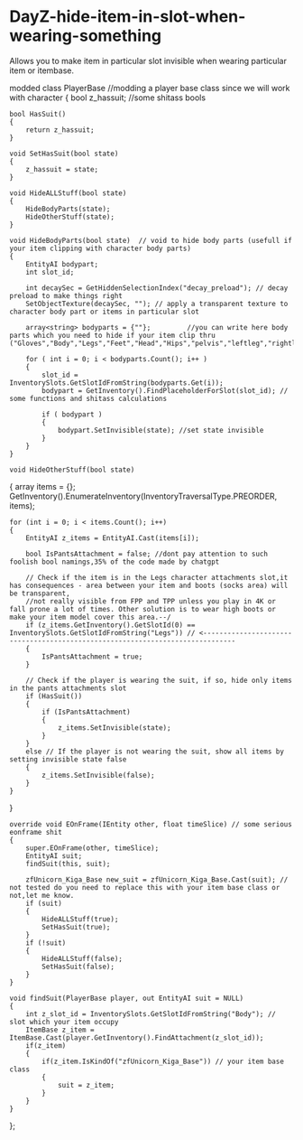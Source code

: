 # DayZ-hide-item-in-slot-when-wearing-something
Allows you to make item in particular slot invisible when wearing particular item or itembase.


modded class PlayerBase   //modding a player base class since we will work with character
{
    bool z_hassuit;     //some shitass bools

    bool HasSuit()
    {
        return z_hassuit;
    }

    void SetHasSuit(bool state)
    {
        z_hassuit = state;
    }

    void HideALLStuff(bool state)
    {
        HideBodyParts(state);
        HideOtherStuff(state);
    }

    void HideBodyParts(bool state)  // void to hide body parts (usefull if your item clipping with character body parts)
    {   
        EntityAI bodypart;
        int slot_id;
        
        int decaySec = GetHiddenSelectionIndex("decay_preload"); // decay preload to make things right
        SetObjectTexture(decaySec, ""); // apply a transparent texture to character body part or items in particular slot

        array<string> bodyparts = {""};         //you can write here body parts which you need to hide if your item clip thru ("Gloves","Body","Legs","Feet","Head","Hips","pelvis","leftleg","rightleg")
                
        for ( int i = 0; i < bodyparts.Count(); i++ )
        {
            slot_id = InventorySlots.GetSlotIdFromString(bodyparts.Get(i));
            bodypart = GetInventory().FindPlaceholderForSlot(slot_id); // some functions and shitass calculations 
            
            if ( bodypart )
            {
                bodypart.SetInvisible(state); //set state invisible
            }
        }           
    }

    void HideOtherStuff(bool state)
{
    array<EntityAI> items = {};
    GetInventory().EnumerateInventory(InventoryTraversalType.PREORDER, items);

    for (int i = 0; i < items.Count(); i++)
    {
        EntityAI z_items = EntityAI.Cast(items[i]);

        bool IsPantsAttachment = false; //dont pay attention to such foolish bool namings,35% of the code made by chatgpt

        // Check if the item is in the Legs character attachments slot,it has consequences - area between your item and boots (socks area) will be transparent,
        //not really visible from FPP and TPP unless you play in 4K or fall prone a lot of times. Other solution is to wear high boots or make your item model cover this area.--/
        if (z_items.GetInventory().GetSlotId(0) == InventorySlots.GetSlotIdFromString("Legs")) // <------------------------------------------------------------------------------
        {
            IsPantsAttachment = true;
        }

        // Check if the player is wearing the suit, if so, hide only items in the pants attachments slot
        if (HasSuit())
        {
            if (IsPantsAttachment)
            {
                z_items.SetInvisible(state);
            }
        }
        else // If the player is not wearing the suit, show all items by setting invisible state false
        {
            z_items.SetInvisible(false);
        }
    }
}

    override void EOnFrame(IEntity other, float timeSlice) // some serious eonframe shit
    {
        super.EOnFrame(other, timeSlice);
        EntityAI suit;
        findSuit(this, suit);
        
        zfUnicorn_Kiga_Base new_suit = zfUnicorn_Kiga_Base.Cast(suit); // not tested do you need to replace this with your item base class or not,let me know.
        if (suit)
        {
            HideALLStuff(true);
            SetHasSuit(true);
        }
        if (!suit)
        {
            HideALLStuff(false);
            SetHasSuit(false);
        }
    }

    void findSuit(PlayerBase player, out EntityAI suit = NULL)
    {
        int z_slot_id = InventorySlots.GetSlotIdFromString("Body"); // slot which your item occupy
        ItemBase z_item = ItemBase.Cast(player.GetInventory().FindAttachment(z_slot_id));
        if(z_item)
        {
            if(z_item.IsKindOf("zfUnicorn_Kiga_Base")) // your item base class 
            {
                suit = z_item;
            }
        }
    }
};
